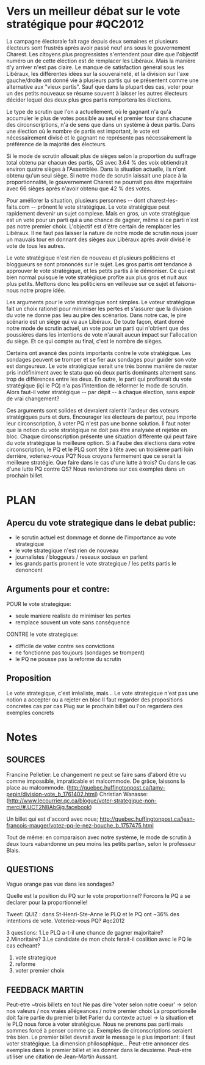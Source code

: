 # Vers un meilleur débat sur le vote stratégique pour #QC2012
La campagne électorale fait rage depuis deux semaines et plusieurs électeurs sont frustrés après avoir passé neuf ans sous le gouvernement Charest. Les citoyens plus progressistes s'entendent pour dire que l'objectif numéro un de cette élection est de remplacer les Libéraux. Mais la manière d'y arriver n'est pas claire. Le manque de satisfaction général sous les Libéraux, les différentes idées sur la souveraineté, et la division sur l'axe gauche/droite ont donné vie à plusieurs partis qui se présentent comme une alternative aux "vieux partis". Sauf que dans la plupart des cas, voter pour un des petits nouveaux se résume souvent à laisser les autres électeurs décider lequel des deux plus gros partis remportera les élections.

Le type de scrutin que l'on a actuellement, où le gagnant n'a qu'à accumuler le plus de votes possible au seul et premier tour dans chacune des circonscriptions, n'a de sens que dans un système à deux partis. Dans une élection où le nombre de partis est important, le vote est nécessairement divisé et le gagnant ne représente pas nécessairement la préférence de la majorité des électeurs.

Si le mode de scrutin allouait plus de sièges selon la proportion du suffrage total obtenu par chacun des partis, QS avec 3.64 % des voix obtiendrait environ quatre sièges à l'Assemblée. Dans la situation actuelle, ils n'ont obtenu qu'un seul siège. Si notre mode de scrutin laissait une place à la proportionnalité, le gouvernement Charest ne pourrait pas être majoritaire avec 66 sièges après n'avoir obtenu que 42 % des votes.

Pour améliorer la situation, plusieurs personnes -- dont charest-les-faits.com -- prônent le vote stratégique. Le vote stratégique peut rapidement devenir un sujet complexe. Mais en gros, un vote stratégique est un vote pour un parti qui a une chance de gagner, même si ce parti n'est pas notre premier choix. L'objectif est d'être certain de remplacer les Libéraux. Il ne faut pas laisser la nature de notre mode de scrutin nous jouer un mauvais tour en donnant des sièges aux Libéraux après avoir divisé le vote de tous les autres.

Le vote stratégique n'est rien de nouveau et plusieurs politiciens et bloggueurs se sont prononcés sur le sujet. Les gros partis ont tendance à approuver le vote stratégique, et les petits partis à le démoniser. Ce qui est bien normal puisque le vote stratégique profite aux plus gros et nuit aux plus petits. Mettons donc les politiciens en veilleuse sur ce sujet et faisons-nous notre propre idée.

Les arguments pour le vote stratégique sont simples. Le voteur stratégique fait un choix rationel pour minimiser les pertes et s'assurer que la division du vote ne donne pas lieu au pire des scénarios. Dans notre cas, le pire scénario est un siège qui va aux Libéraux. De toute façon, étant donné notre mode de scrutin actuel, un vote pour un parti qui n'obtient que des poussières dans les intentions de vote n'aurait aucun impact sur l'allocation du siège. Et ce qui compte au final, c'est le nombre de sièges.

Certains ont avancé des points importants contre le vote stratégique. Les sondages peuvent se tromper et se fier aux sondages pour guider son vote est dangeureux. Le vote stratégique serait une très bonne manière de rester pris indéfiniment avec le statu quo où deux partis dominants alternent sans trop de différences entre les deux. En outre, le parti qui profiterait du vote stratégique (içi le PQ) n'a pas l'intention de réformer le mode de scrutin. Alors faut-il voter stratégique -- par dépit -- à chaque élection, sans espoir de vrai changement?

Ces arguments sont solides et devraient ralentir l'ardeur des voteurs stratégiques purs et durs. Encourager les électeurs de partout, peu importe leur circonscription, à voter PQ n'est pas une bonne solution. Il faut noter que la notion du vote stratégique ne doit pas être analysée et rejetée en bloc. Chaque circonscription présente une situation différente qui peut faire du vote stratégique la meilleure option. Si à l'aube des élections dans votre circonscription, le PQ et le PLQ sont tête à tête avec un troisième parti loin derrière, voteriez-vous PQ? Nous croyons fermement que ce serait la meilleure stratégie. Que faire dans le cas d'une lutte à trois? Ou dans le cas d'une lutte PQ contre QS? Nous reviendrons sur ces exemples dans un prochain billet.


# PLAN
## Apercu du vote strategique dans le debat public:

- le scrutin actuel est dommage et donne de l'importance au vote strategique
- le vote strategique n'est rien de nouveau
- journalistes / bloggeurs / reseaux sociaux en parlent
- les grands partis pronent le vote strategique / les petits partis le denoncent

## Arguments pour et contre:
POUR le vote strategique:

- seule maniere realiste de minimiser les pertes
- remplace souvent un vote sans conséquence

CONTRE le vote strategique:

- difficile de voter contre ses convictions
- ne fonctionne pas toujours (sondages se trompent)
- le PQ ne pousse pas la reforme du scrutin


## Proposition
Le vote strategique, c'est irréaliste, mais...
Le vote strategique n'est pas une notion a accepter ou a rejeter en bloc
Il faut regarder des propositions concretes cas par cas
Plug sur le prochain billet ou l'on regardera des exemples concrets


# Notes
## SOURCES
Francine Pelletier: Le changement ne peut se faire sans d'abord être vu comme impossible, impraticable et malcommode. De grâce, laissons la place au malcommode. (http://quebec.huffingtonpost.ca/tamy-pepin/division-vote_b_1761402.html)
Christian Wanasse: (http://www.lecourrier.qc.ca/blogue/voter-strategique-non-merci/#.UCT2N8AbGjg.facebook)

Un billet qui est d'accord avec nous; http://quebec.huffingtonpost.ca/jean-francois-mauger/votez-pq-le-nez-bouche_b_1757475.html

Tout de même: en comparaison avec notre système, le mode de scrutin à deux tours «abandonne un peu moins les petits partis», selon le professeur Blais. 

## QUESTIONS
Vague orange pas vue dans les sondages?

Quelle est la position du PQ sur le vote proportionnel?
Forcons le PQ a se declarer pour la proportionnelle!

Tweet: QUIZ : dans St-Henri-Ste-Anne le PLQ et le PQ ont ~36% des intentions de vote. Voteriez-vous PQ? #qc2012

3 questions:
1.Le PLQ a-t-il une chance de gagner majoritaire?
2.Minoritaire?
3.Le candidate de mon choix ferait-il coalition avec le PQ le cas echeant?

1. vote strategique
2. reforme
3. voter premier choix

## FEEDBACK MARTIN
Peut-etre ~trois billets en tout
Ne pas dire 'voter selon notre coeur' -> selon nos valeurs / nos vraies allégeances / notre premier choix
La proportionelle doit faire partie du premier billet
Parler du contexte actuel -> la situation et le PLQ nous force à voter stratégique. Nous ne prenons pas parti mais sommes forcé à penser comme ça.
Exemples de circonscriptions seraient très bien.
Le premier billet devrait avoir le message le plus important: il faut voter stratégique.
La dimension philosophique...
Peut-etre annoncer des exemples dans le premier billet et les donner dans le deuxieme.
Peut-etre utiliser une citation de Jean-Martin Aussant.
